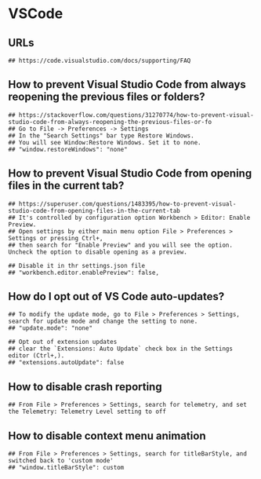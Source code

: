 VSCode
======

## URLs

    ## https://code.visualstudio.com/docs/supporting/FAQ

## How to prevent Visual Studio Code from always reopening the previous files or folders?

    ## https://stackoverflow.com/questions/31270774/how-to-prevent-visual-studio-code-from-always-reopening-the-previous-files-or-fo
    ## Go to File -> Preferences -> Settings
    ## In the "Search Settings" bar type Restore Windows.
    ## You will see Window:Restore Windows. Set it to none.
    ## "window.restoreWindows": "none"

## How to prevent Visual Studio Code from opening files in the current tab?

    ## https://superuser.com/questions/1483395/how-to-prevent-visual-studio-code-from-opening-files-in-the-current-tab
    ## It's controlled by configuration option Workbench > Editor: Enable Preview.
    ## Open settings by either main menu option File > Preferences > Settings or pressing Ctrl+,
    ## then search for "Enable Preview" and you will see the option. Uncheck the option to disable opening as a preview.

    ## Disable it in thr settings.json file
    ## "workbench.editor.enablePreview": false,

## How do I opt out of VS Code auto-updates?

    ## To modify the update mode, go to File > Preferences > Settings, search for update mode and change the setting to none.
    ## "update.mode": "none"

    ## Opt out of extension updates
    ## clear the `Extensions: Auto Update` check box in the Settings editor (Ctrl+,).
    ## "extensions.autoUpdate": false


## How to disable crash reporting

    ## From File > Preferences > Settings, search for telemetry, and set the Telemetry: Telemetry Level setting to off

## How to disable context menu animation

    ## From File > Preferences > Settings, search for titleBarStyle, and switched back to 'custom mode'
    ## "window.titleBarStyle": custom
